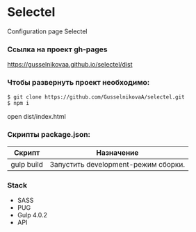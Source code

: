 # Selectel
Configuration page Selectel

### Ссылка на проект gh-pages
https://gusselnikovaa.github.io/selectel/dist

###  Чтобы развернуть проект необходимо:
```sh
$ git clone https://github.com/GusselnikovaA/selectel.git
$ npm i  
```
open dist/index.html

###  Скрипты package.json:

| Скрипт | Назначение |
| ------ | ------ |
| gulp build | Запустить development-режим сборки. |


### Stack
+ SASS
+ PUG
+ Gulp 4.0.2
+ API


